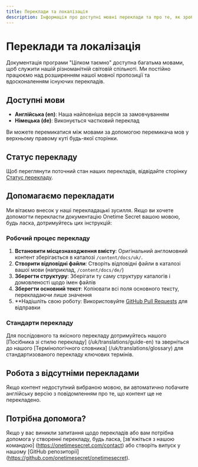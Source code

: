```yaml
---
title: Переклади та локалізація
description: Інформація про доступні мовні переклади та про те, як зробити свій внесок у локалізацію Onetime Secret
---
```


# Переклади та локалізація

Документація програми "Цілком таємно" доступна багатьма мовами, щоб служити нашій різноманітній світовій спільноті. Ми постійно працюємо над розширенням нашої мовної пропозиції та вдосконаленням існуючих перекладів.

## Доступні мови

- **Англійська (en)**: Наша найповніша версія за замовчуванням
- **Німецька (de)**: Виконується частковий переклад

Ви можете перемикатися між мовами за допомогою перемикача мов у верхньому правому куті будь-якої сторінки.

## Статус перекладу

Щоб переглянути поточний стан наших перекладів, відвідайте сторінку [Статус перекладу](/uk/translations/status).

## Допомагаємо перекладати

Ми вітаємо внесок у наші перекладацькі зусилля. Якщо ви хочете допомогти перекласти документацію Onetime Secret вашою мовою, будь ласка, дотримуйтесь цих інструкцій:

### Робочий процес перекладу

1. **Встановити місцезнаходження вмісту**: Оригінальний англомовний контент зберігається в каталозі `/content/docs/uk/`.
2. **Створити відповідні файли**: Створіть відповідні файли в каталозі вашої мови (наприклад, `/content/docs/de/`)
3. **Зберегти структуру**: Зберігати ту саму структуру каталогів і домовленості щодо імен файлів
4. **Зберегти основний текст**: Копіювати всі поля основного тексту, перекладаючи лише значення
5. **Надішліть свою роботу: Використовуйте [GitHub Pull Requests](https://github.com/onetimesecret/onetimesecret) для відправки

### Стандарти перекладу

Для послідовного та якісного перекладу дотримуйтесь нашого [Посібника зі стилю перекладу] (/uk/translations/guide-en) та зверніться до нашого [Термінологічного словника] (/uk/translations/glossary) для стандартизованого перекладу ключових термінів.

## Робота з відсутніми перекладами

Якщо контент недоступний вибраною мовою, ви автоматично побачите англійську версію з повідомленням про те, що контент ще не перекладено.

## Потрібна допомога?

Якщо у вас виникли запитання щодо перекладів або вам потрібна допомога у створенні перекладу, будь ласка, [зв'яжіться з нашою командою] (https://onetimesecret.com/contact) або створіть випуск у нашому [GitHub репозиторії] (https://github.com/onetimesecret/onetimesecret).
